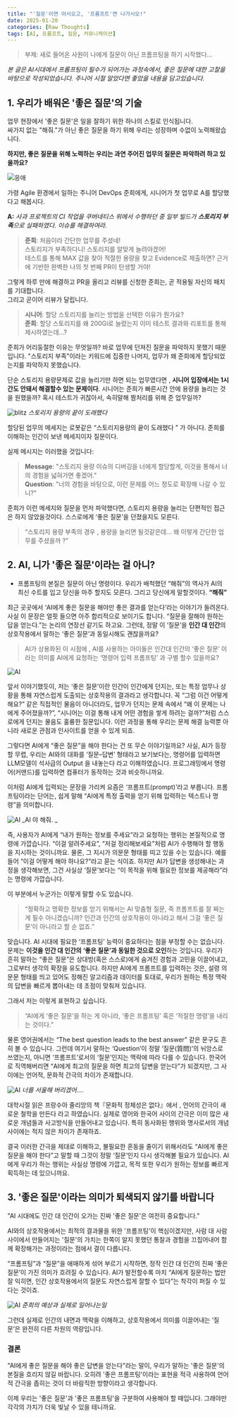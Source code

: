 ```yaml
---
title: "'질문'이면 어서오고, '프롬프트'면 나가시오!"
date: 2025-01-20
categories: [Raw Thoughts]
tags: [AI, 프롬프트, 질문, 커뮤니케이션]
---
```


> 부제: 새로 들어온 사원이 나에게 질문이 아닌 프롬프팅을 하기 시작했다...

_본 글은 AI시대에서 프롬프팅이 필수가 되어가는 과정속에서, 좋은 질문에 대한 고찰을 바탕으로 작성되었습니다. 주니어 시절 알았다면 좋았을 내용을 담고있습니다._ 


## **1. 우리가 배워온 '좋은 질문'의 기술**

업무 현장에서 '좋은 질문'은 일을 잘하기 위한 하나의 스킬로 인식됩니다.  
싸가지 없는 "해줘."가 아닌 좋은 질문을 하기 위해 우리는 성장하며 수없이 노력해왔습니다.

**하지만, 좋은 질문을 위해 노력하는 우리는 과연 주어진 업무의 질문은 파악하려 하고 있을까요?** 

![응애](/assets/images/posts/Raw_Thoughts/babyWithLaptop.webp)


가령 Agile 환경에서 일하는 주니어 DevOps 준희에게, 시니어가 첫 업무로 A를 할당했다고 해봅시다.

**A:** *사과 프로젝트의 CI 작업을 쿠버네티스 위에서 수행하던 중 일부 빌드가 **스토리지 부족**으로 실패하였다. 이슈를 해결하여라.*

> **준희**: 처음이라 간단한 업무를 주셨네!  
> 스토리지가 부족하다니! 스토리지를 알맞게 늘려야겠어!  
> 테스트를 통해 MAX 값을 찾아 적절한 용량을 찾고 Evidence로 제출하면? 근거에 기반한 완벽한 나의 첫 번째 PR이 탄생할 거야!

그렇게 하루 만에 해결하고 PR을 올리고 리뷰를 신청한 준희는, 곧 적용될 자신의 패치를 기대합니다.  
그리고 곧이어 리뷰가 달립니다.

> **시니어**: 할당 스토리지를 늘리는 방법을 선택한 이유가 뭔가요?  
> **준희**: 할당 스토리지를 왜 200Gi로 늘렸는지 이미 테스트 결과와 리포트를 통해 제시하였는데...?

준희가 어리둥절한 이유는 무엇일까? 바로 업무에 던져진 질문을 파악하지 못했기 때문입니다. "스토리지 부족"이라는 키워드에 집중한 나머지, 업무가 왜 준희에게 할당되었는지를 파악하지 못했습니다.

단순 스토리지 용량문제로 값을 늘리기만 하면 되는 업무였다면 , **시니어 입장에서는 1시간도 안돼서 해결할수 있는 문제이다**. 
시니어는 준희가 빠른시간 안에 용량을 늘리는 것을 원했을까? 혹시 테스트가 귀찮아서, 속히말해 짬처리를 위해 준 업무일까?

![blitz](/assets/images/posts/Raw_Thoughts/BlitzCrank.webp)
_스토리지 용량의 끝이 도래했다_

할당된 업무의 메세지는 로봇같은 “스토리지용량의 끝이 도래했다 ” 가 아니다.
준희를 이해하는 인간이 보낸 메세지이자 질문이다.

실제 메시지는 이러했을 것입니다:

> **Message**: "스토리지 용량 이슈의 디버깅을 너에게 할당할게, 이것을 통해서 너의 경험을 넓혀가면 좋겠어."  
> **Question**: "너의 경험을 바탕으로, 이런 문제를 어느 정도로 확장해 나갈 수 있니?"

준희가 이런 메세지와 질문을 먼저 파악했다면, 스토리지 용량을 늘리는 단편적인 접근은 하지 않았을것이다. 스스로에게 ‘좋은 질문’을 던졌을지도 모른다.

>“스토리지 용량 부족의 경우 , 용량을 늘리면 될것같은데… 왜 이렇게 간단한 업무를 주셨을까 ?”

## **2. AI, 니가 '좋은 질문'이라는 걸 아니?**

- 프롬프팅의 본질은 질문이 아닌 명령이다. 우리가 배척했던 “해줘”의 역사가 AI의 최신 수트를 입고 당신을 마주 할지도 모른다.
그리고 당신에게 말할것이다. **“해줘”**

최근 곳곳에서 ‘AI에게 좋은 질문을 해야만 좋은 결과를 얻는다’라는 이야기가 들려온다. 사실 이 문장은 얼핏 들으면 아주 합리적으로 보이기도 합니다.
“질문을 잘해야 원하는 답을 얻는다.”는 논리의 연장선 같기도 하고요.
그런데, 정말 이 ‘질문’을 **인간 대 인간**의 상호작용에서 말하는 ‘좋은 질문’과 동일시해도 괜찮을까요?

>AI가 상용화된 이 시점에 , AI를 사용하는 아이들은 인간대 인간의 ‘좋은 질문’ 이라는 의미를 AI에게 요청하는 ‘명령어 입력 프롬프팅’ 과 구별 할수 있을까요?

![AI](/assets/images/posts/Raw_Thoughts/shrek_GoodQuestion.webp)


앞서 이야기했듯이, 저는 ‘좋은 질문’이란 인간이 인간에게 던지는, 또는 특정 업무나 상황을 통해 자연스럽게 도출되는 상호작용의 결과라고 생각합니다.
꼭 “그럼 이건 어떻게 해요?” 같은 직접적인 물음이 아니더라도, 업무가 던지는 문제 속에서 “왜 이 문제는 나에게 주어졌을까?”, “시니어는 이걸 통해 내게 어떤 경험을 쌓게 하려는 걸까?”처럼 스스로에게 던지는 물음도 훌륭한 질문입니다.
이런 과정을 통해 우리는 문제 해결 능력뿐 아니라 새로운 관점과 인사이트를 얻을 수 있게 되죠.

그렇다면 AI에게 “좋은 질문”을 해야 한다는 건 또 무슨 이야기일까요?
사실, AI가 등장할 무렵, 우리는 AI와의 대화를 ‘질문–답변’ 형태라고 보기보다는, 명령어를 입력하면 LLM모델이 석사급의 Output 을 내놓는다 라고 이해하였습니다. 프로그래밍에서 명령어(커맨드)를 입력하면 컴퓨터가 동작하는 것과 비슷하니까요.

이처럼 AI에게 입력되는 문장을 가리켜 요즘은 ‘프롬프트(prompt)’라고 부릅니다. 프롬프팅이라는 단어는, 쉽게 말해 “AI에게 특정 출력을 얻기 위해 입력하는 텍스트나 명령”을 의미합니다.

![AI](/assets/images/posts/Raw_Thoughts/Dully_makeit.webp)
_AI 야 해줘. _

즉, 사용자가 AI에게 “내가 원하는 정보를 주세요”라고 요청하는 행위는 본질적으로 명령에 가깝습니다. “이걸 알려주세요”, “저걸 정리해보세요”처럼 AI가 수행해야 할 행동을 지시하는 것이니까요.
물론, 그 지시가 의문문 형태를 띠고 있을 수는 있습니다.
예를 들어 “이걸 어떻게 해야 하나요?”라고 묻는 식이죠. 하지만 AI가 답변을 생성해내는 과정을 생각해보면, 그건 사실상 ‘질문’보다는 “이 목적을 위해 필요한 정보를 제공해라”라는 명령에 가깝습니다.

이 부분에서 누군가는 이렇게 말할 수도 있습니다.

>“정확하고 명확한 정보를 얻기 위해서는 AI 맞춤형 질문, 즉 프롬프트를 잘 짜는 게 필수 아니겠습니까? 인간과 인간의 상호작용이 아니라고 해서 그걸 ‘좋은 질문’이 아니라고 할 순 없죠.”

맞습니다. AI 시대에 필요한 ‘프롬프팅’ 능력이 중요하다는 점을 부정할 수는 없습니다.
문제는 **이것을 인간 대 인간의 ‘좋은 질문’과 동일한 것으로 오인**하는 것입니다.
우리가 흔히 말하는 “좋은 질문”은 상대방(혹은 스스로)에게 숨겨진 경험과 고민을 이끌어내고, 그로부터 생각의 확장을 유도합니다.
하지만 AI에게 프롬프트를 입력하는 것은, 설령 의문문 형태를 띄고 있어도 정해진 알고리즘과 데이터를 토대로, 우리가 원하는 특정 맥락의 답변을 빠르게 뽑아내는 데 초점이 맞춰져 있습니다.

그래서 저는 이렇게 표현하고 싶습니다.

> “AI에게 ‘좋은 질문’을 하는 게 아니라, ‘좋은 프롬프팅’ 혹은 ‘적절한 명령’을 내리는 것이다.”

물론 영어권에서는 “The best question leads to the best answer” 같은 문구도 흔히 볼 수 있습니다. 그런데 여기서 말하는 ‘Question’이 정말 ‘질문(質問)’의 뉘앙스로 쓰였는지, 아니면 ‘프롬프트’로서의 ‘질문’인지는 맥락에 따라 다를 수 있습니다. 한국어로 직역해버리면 “AI에게 최고의 질문을 하면 최고의 답변을 얻는다”가 되겠지만, 그 사이에는 언어적, 문화적 간극의 차이가 존재합니다.

![AI](/assets/images/posts/Raw_Thoughts/I_Seoul_You.webp)
_너를 서울해 버리겠어...._

대학시절 읽은 프랑수아 줄리앙의 책『문화적 정체성은 없다』에서 , 언어의 간극이 새로운 철학을 만든다 라고 하였습니다. 실제로 영어와 한국어 사이의 간극은 이미 많은 새로운 개념들과 사고방식을 만들어내고 있습니다. 특히 동사화된 행위와 명사로서의 개념 사이에는 적지 않은 차이가 존재하죠.

결국 이러한 간극을 제대로 이해하고, 불필요한 혼동을 줄이기 위해서라도 “AI에게 좋은 질문을 해야 한다”고 말할 때 그것이 정말 ‘질문’인지 다시 생각해볼 필요가 있습니다. AI에게 우리가 하는 행위는 사실상 명령에 가깝고, 목적 또한 우리가 원하는 정보를 빠르게 획득하는 데 있으니까요.


## 3. **'좋은 질문'이라는 의미가 퇴색되지 않기를 바랍니다**

"AI 시대에도 인간 대 인간이 오가는 진짜 '좋은 질문'은 여전히 중요합니다."

AI와의 상호작용에서는 최적의 결과물을 위한 '프롬프팅'이 핵심이겠지만, 사람 대 사람 사이에서 만들어지는 '질문'의 가치는 한쪽이 알지 못했던 통찰과 경험을 끄집어내어 함께 확장해가는 과정이라는 점에서 결이 다릅니다.

“프롬프팅”과 “질문”을 애매하게 섞어 부르기 시작하면, 정작 인간 대 인간의 진짜 ‘좋은 질문’이 가진 의미가 흐려질 수 있습니다.
AI가 발전할수록 마치 “AI에게 질문하는 법만 잘 익히면, 인간 상호작용에서의 질문도 자연스럽게 잘할 수 있다”는 착각이 퍼질 수 있다는 것이죠.

![AI](/assets/images/posts/Raw_Thoughts/HowSeniorSupportsJunior.webp)
_준희의 예상과 실제로 일어나는일_

그런데 실제로 인간의 내면과 맥락을 이해하고, 상호작용에서 의미를 이끌어내는 ‘질문’은 완전히 다른 차원의 역량입니다.


### **결론**

"AI에게 좋은 질문을 해야 좋은 답변을 얻는다"라는 말이, 우리가 말하는 '좋은 질문'의 본질을 흐리지 않길 바랍니다. 오히려 '좋은 프롬프팅'이라는 표현을 적극 사용하여 언어적 간극을 좁히는 것이 더 바람직한 방향이라고 생각합니다.


이제 우리는 '좋은 질문'과 '좋은 프롬프팅'을 구분하여 사용해야 할 때입니다. 그래야만 각각의 가치가 더욱 빛날 수 있을 테니까요. 